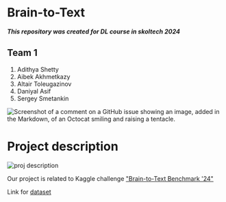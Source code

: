 # Brain-to-Text  
***This repository was created for DL course in skoltech 2024***

## Team 1
1. Adithya Shetty
2. Aibek Akhmetkazy
3. Altair Toleugazinov
4. Daniyal Asif
5. Sergey Smetankin


![Screenshot of a comment on a GitHub issue showing an image, added in the Markdown, of an Octocat smiling and raising a tentacle.](https://legendary-digital-network-assets.s3.amazonaws.com/wp-content/uploads/2022/05/09122423/Patrick-Stewart-as-Professor-X-.jpeg)



# Project description

![proj description](https://raw.githubusercontent.com/fwillett/speechBCI/main/SystemDiagram.png)

Our project is related to Kaggle challenge ["Brain-to-Text Benchmark '24"](https://eval.ai/web/challenges/challenge-page/2099/overview)

Link for [dataset](https://datadryad.org/stash/dataset/doi:10.5061/dryad.x69p8czpq)

